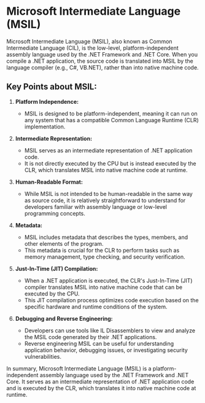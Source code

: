 # Microsoft Intermediate Language (MSIL)

Microsoft Intermediate Language (MSIL), also known as Common Intermediate Language (CIL), is the low-level, platform-independent assembly language used by the .NET Framework and .NET Core. When you compile a .NET application, the source code is translated into MSIL by the language compiler (e.g., C#, VB.NET), rather than into native machine code.

## Key Points about MSIL:

1. **Platform Independence:**

   - MSIL is designed to be platform-independent, meaning it can run on any system that has a compatible Common Language Runtime (CLR) implementation.

2. **Intermediate Representation:**

   - MSIL serves as an intermediate representation of .NET application code.
   - It is not directly executed by the CPU but is instead executed by the CLR, which translates MSIL into native machine code at runtime.

3. **Human-Readable Format:**

   - While MSIL is not intended to be human-readable in the same way as source code, it is relatively straightforward to understand for developers familiar with assembly language or low-level programming concepts.

4. **Metadata:**

   - MSIL includes metadata that describes the types, members, and other elements of the program.
   - This metadata is crucial for the CLR to perform tasks such as memory management, type checking, and security verification.

5. **Just-In-Time (JIT) Compilation:**

   - When a .NET application is executed, the CLR's Just-In-Time (JIT) compiler translates MSIL into native machine code that can be executed by the CPU.
   - This JIT compilation process optimizes code execution based on the specific hardware and runtime conditions of the system.

6. **Debugging and Reverse Engineering:**
   - Developers can use tools like IL Disassemblers to view and analyze the MSIL code generated by their .NET applications.
   - Reverse engineering MSIL can be useful for understanding application behavior, debugging issues, or investigating security vulnerabilities.

In summary, Microsoft Intermediate Language (MSIL) is a platform-independent assembly language used by the .NET Framework and .NET Core. It serves as an intermediate representation of .NET application code and is executed by the CLR, which translates it into native machine code at runtime.

